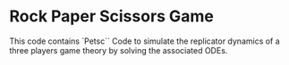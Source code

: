 # Rock Paper Scissors Game 

This code contains `Petsc`` Code to simulate the replicator dynamics of a three players game theory by solving the associated ODEs. 

